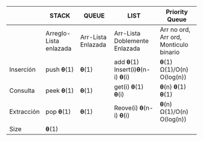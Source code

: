 |            | STACK                  | QUEUE              | LIST                          | Priority Queue                         |
| ---------- | ---------------------- | ------------------ | ----------------------------- | -------------------------------------- |
|            | Arreglo-Lista enlazada | Arr-Lista Enlazada | Arr-Lista Doblemente Enlazada | Arr no ord, Arr ord, Monticulo binario |
| Inserción  | push **θ**(1)          | **θ**(1)           | add **θ**(1)            Insert(i)**θ**(n-i) **θ**(i)                  | **θ**(1) Ω(1)/O(n) O(log(n))                                       |
| Consulta   | peek **θ**(1)          | **θ**(1)           | get(i) **θ**(1) **θ**(i)                              | **θ**(n) **θ**(1) **θ**(1)                                       |
| Extracción | pop **θ**(1)           | **θ**(1)           | Reove(i) **θ**(n-i) **θ**(i)                              | **θ**(n) Ω(1)/O(n) O(log(n))                                       |
| Size       | **θ**(1)               |                    |                               |                                        |
